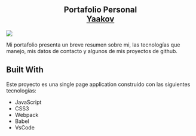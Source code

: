 <h2 align="center">
  Portafolio Personal<br/>
  <a href="#" target="_blank">Yaakov</a>
</h2>

![](https://i.imgur.com/zdkC7vU.png)

Mi portafolio presenta un breve resumen sobre mi, las tecnologías que manejo, mis datos de contacto y algunos de mis proyectos de github.<br/>

## Built With

Este proyecto es una single page application construido con las siguientes tecnologías:

- JavaScript
- CSS3
- Webpack
- Babel
- VsCode